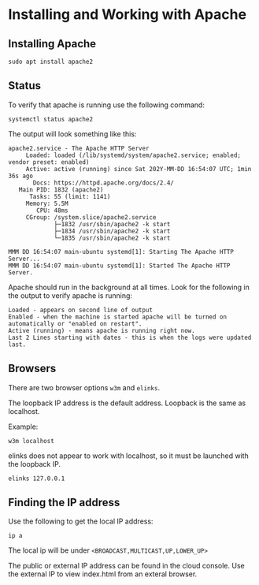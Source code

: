 # Installing and Working with Apache

## Installing Apache

``` 
sudo apt install apache2
```

## Status

To verify that apache is running use the following command:

```
systemctl status apache2
```

The output will look something like this:

```
apache2.service - The Apache HTTP Server
     Loaded: loaded (/lib/systemd/system/apache2.service; enabled; vendor preset: enabled)
     Active: active (running) since Sat 202Y-MM-DD 16:54:07 UTC; 1min 36s ago
       Docs: https://httpd.apache.org/docs/2.4/
   Main PID: 1832 (apache2)
      Tasks: 55 (limit: 1141)
     Memory: 5.5M
        CPU: 48ms
     CGroup: /system.slice/apache2.service
             ├─1832 /usr/sbin/apache2 -k start
             ├─1834 /usr/sbin/apache2 -k start
             └─1835 /usr/sbin/apache2 -k start

MMM DD 16:54:07 main-ubuntu systemd[1]: Starting The Apache HTTP Server...
MMM DD 16:54:07 main-ubuntu systemd[1]: Started The Apache HTTP Server.

```

Apache should run in the background at all times.  Look for the following in the output to verify apache is running:

```
Loaded - appears on second line of output
Enabled - when the machine is started apache will be turned on automatically or "enabled on restart".
Active (running) - means apache is running right now.
Last 2 Lines starting with dates - this is when the logs were updated last.
```

## Browsers

There are two browser options `w3m` and `elinks`.

The loopback IP address is the default address.  Loopback is the same as localhost.

Example:

```
w3m localhost
```

elinks does not appear to work with localhost, so it must be launched with the loopback IP.

```
elinks 127.0.0.1
```

## Finding the IP address

Use the following to get the local IP address:

```
ip a
```

The local ip will be under `<BROADCAST,MULTICAST,UP,LOWER_UP>`

The public or external IP address can be found in the cloud console.  Use the external IP to view index.html from an exteral browser.

